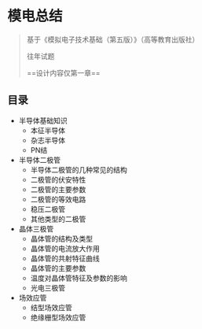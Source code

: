 # 模电总结

> 基于《模拟电子技术基础（第五版）》（高等教育出版社）
>
> 往年试题
>
> ==设计内容仅第一章==

## 目录

- 半导体基础知识
  - 本征半导体
  - 杂志半导体
  - PN结
- 半导体二极管
  - 半导体二极管的几种常见的结构
  - 二极管的伏安特性
  - 二极管的主要参数
  - 二极管的等效电路
  - 稳压二极管
  - 其他类型的二极管
- 晶体三极管
  - 晶体管的结构及类型
  - 晶体管的电流放大作用
  - 晶体管的共射特征曲线
  - 晶体管的主要参数
  - 温度对晶体管特征及参数的影响
  - 光电三极管
- 场效应管
  - 结型场效应管
  - 绝缘栅型场效应管